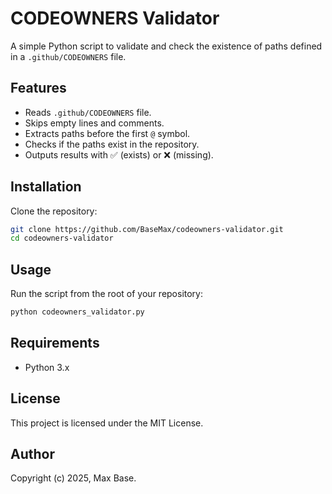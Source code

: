 # CODEOWNERS Validator

A simple Python script to validate and check the existence of paths defined in a `.github/CODEOWNERS` file.

## Features

- Reads `.github/CODEOWNERS` file.
- Skips empty lines and comments.
- Extracts paths before the first `@` symbol.
- Checks if the paths exist in the repository.
- Outputs results with ✅ (exists) or ❌ (missing).

## Installation

Clone the repository:

```sh
git clone https://github.com/BaseMax/codeowners-validator.git
cd codeowners-validator
```

## Usage

Run the script from the root of your repository:

```sh
python codeowners_validator.py
```

## Requirements

- Python 3.x

## License

This project is licensed under the MIT License.

## Author

Copyright (c) 2025, Max Base.
